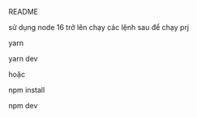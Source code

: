 README

sử dụng node 16 trở lên
chạy các lệnh sau để chạy prj

yarn 

yarn dev

hoặc

npm install

npm dev
